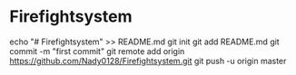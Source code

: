 # Firefightsystem
echo "# Firefightsystem" >> README.md
git init
git add README.md
git commit -m "first commit"
git remote add origin https://github.com/Nady0128/Firefightsystem.git
git push -u origin master
